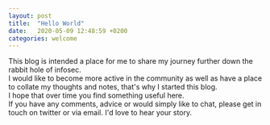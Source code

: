 ```yaml
---
layout: post
title:  "Hello World"
date:   2020-05-09 12:48:59 +0200
categories: welcome
---
```

This blog is intended a place for me to share my journey further down the rabbit hole of infosec.
<br>
I would like to become more active in the community as well as have a place to collate my thoughts and notes, that's why I started this blog.
<br>I hope that over time you find something useful here.<br>
If you have any comments, advice or would simply like to chat, please get in touch on twitter or via email. I'd love to hear your story.